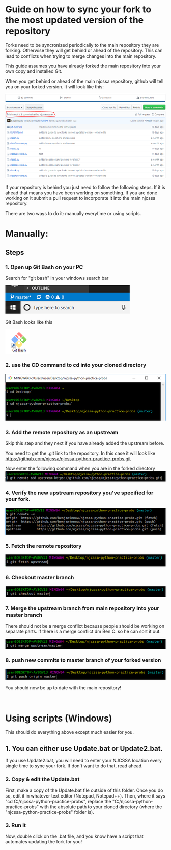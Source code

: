 # Guide on how to sync your fork to the most updated version of the repository

Forks need to be syncronized periodically to the main repository they are forking. Otherwise they will get behind or ahead of the repository. This can lead to conflicts when trying to merge changes into the main repository.

This guide assumes you have already forked the main repository into your own copy and installed Git.

When you get behind or ahead of the main njcssa repository, github will tell you on your forked version. It will look like this:

![](/git_tutorials/sync_fork_imgs/commits_behind.png)

If your repository is behind you just need to follow the following steps. If it is ahead that means you have been working on something. If you are done working on it submit a pull request to incorporate it into the main njcssa repository.

There are two ways to do it: manually everytime or using scripts.
# Manually:
## Steps
### 1. Open up Git Bash on your PC
Search for "git bash" in your windows search bar

![](/git_tutorials/sync_fork_imgs/search_program.PNG)

Git Bash looks like this 

![](/git_tutorials/sync_fork_imgs/git_bash.PNG)

### 2. use the CD command to cd into your cloned directory
![](/git_tutorials/sync_fork_imgs/cd_directory.PNG)
### 3. Add the remote repository as an upstream
Skip this step and they next if you have already added the upstream before.

You need to get the .git link to the repository. In this case it will look like https://github.com/njcssa/njcssa-python-practice-probs.git

Now enter the following command when you are in the forked directory
![](/git_tutorials/sync_fork_imgs/addupstream.PNG)

### 4. Verify the new upstream repository you've specified for your fork.
![](/git_tutorials/sync_fork_imgs/check_remote.PNG)

### 5. Fetch the remote repository
![](/git_tutorials/sync_fork_imgs/fetch_upstream.PNG)
### 6. Checkout master branch
![](/git_tutorials/sync_fork_imgs/checkout_master.PNG)
### 7. Merge the upstream branch from main repository into your master branch
There should not be a merge conflict because people should be working on separate parts. If there is a merge conflict dm Ben C. so he can sort it out.

![](/git_tutorials/sync_fork_imgs/merge_upstream.PNG)
### 8. push new commits to master branch of your forked version
![](/git_tutorials/sync_fork_imgs/push_origin.PNG)

You should now be up to date with the main repository!

<br />

# Using scripts (Windows)
This should do everything above except much easier for you.

## 1. You can either use Update.bat or Update2.bat.
If you use Update2.bat, you will need to enter your NJCSSA location every single time to sync your fork. If don't want to do that, read ahead.

### 2. Copy & edit the Update.bat
First, make a copy of the Update.bat file outside of this folder. Once you do so, edit it in whatever text editor (Notepad, Notepad++). Then, where it says "cd C:/njcssa-python-practice-probs", replace the "C:/njcssa-python-practice-probs" with the absolute path to your cloned directory (where the "njcssa-python-practice-probs" folder is).

### 3. Run it
Now, double click on the .bat file, and you know have a script that automates updating the fork for you!


